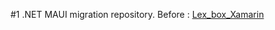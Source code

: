 #1 .NET MAUI migration repository.
Before : [Lex_box_Xamarin](https://github.com/vickyfikria/led_box_xamarin)
